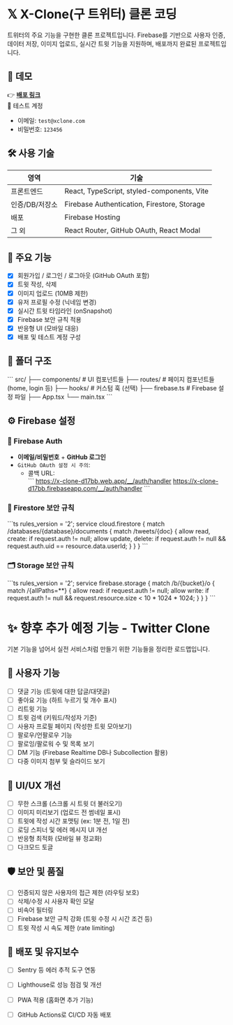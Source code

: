 
# 𝕏 X-Clone(구 트위터) 클론 코딩

트위터의 주요 기능을 구현한 클론 프로젝트입니다. Firebase를 기반으로 사용자 인증, 데이터 저장, 이미지 업로드, 실시간 트윗 기능을 지원하며, 배포까지 완료된 프로젝트입니다.

## 🚀 데모

👉 **[배포 링크](https://x-clone-d17bb.web.app)**  
🧪 테스트 계정  
- 이메일: `test@xclone.com`  
- 비밀번호: `123456`

## 🛠️ 사용 기술

| 영역 | 기술 |
|------|------|
| 프론트엔드 | React, TypeScript, styled-components, Vite |
| 인증/DB/저장소 | Firebase Authentication, Firestore, Storage |
| 배포 | Firebase Hosting |
| 그 외 | React Router, GitHub OAuth, React Modal |

## 🧩 주요 기능

- [x] 회원가입 / 로그인 / 로그아웃 (GitHub OAuth 포함)
- [x] 트윗 작성, 삭제
- [x] 이미지 업로드 (10MB 제한)
- [x] 유저 프로필 수정 (닉네임 변경)
- [x] 실시간 트윗 타임라인 (onSnapshot)
- [x] Firebase 보안 규칙 적용
- [x] 반응형 UI (모바일 대응)
- [x] 배포 및 테스트 계정 구성

## 📁 폴더 구조

\`\`\`
src/
├── components/        # UI 컴포넌트들
├── routes/            # 페이지 컴포넌트들 (home, login 등)
├── hooks/             # 커스텀 훅 (선택)
├── firebase.ts        # Firebase 설정 파일
├── App.tsx
└── main.tsx
\`\`\`

## ⚙️ Firebase 설정

### 🔑 Firebase Auth
- **이메일/비밀번호** + **GitHub 로그인**
- `GitHub OAuth 설정 시 주의`:
  - 콜백 URL:  
    \`\`\`
    https://x-clone-d17bb.web.app/__/auth/handler
    https://x-clone-d17bb.firebaseapp.com/__/auth/handler
    \`\`\`

### 🔐 Firestore 보안 규칙

\`\`\`ts
rules_version = '2';
service cloud.firestore {
  match /databases/{database}/documents {
    match /tweets/{doc} {
      allow read, create: if request.auth != null;
      allow update, delete: if request.auth != null && request.auth.uid == resource.data.userId;
    }
  }
}
\`\`\`

### 🗂️ Storage 보안 규칙

\`\`\`ts
rules_version = '2';
service firebase.storage {
  match /b/{bucket}/o {
    match /{allPaths=**} {
      allow read: if request.auth != null;
      allow write: if request.auth != null && request.resource.size < 10 * 1024 * 1024;
    }
  }
}
\`\`\`

# ✨ 향후 추가 예정 기능 - Twitter Clone

기본 기능을 넘어서 실전 서비스처럼 만들기 위한 기능들을 정리한 로드맵입니다.

## 🧾 사용자 기능

- [ ] 댓글 기능 (트윗에 대한 답글/대댓글)
- [ ] 좋아요 기능 (하트 누르기 및 개수 표시)
- [ ] 리트윗 기능
- [ ] 트윗 검색 (키워드/작성자 기준)
- [ ] 사용자 프로필 페이지 (작성한 트윗 모아보기)
- [ ] 팔로우/언팔로우 기능
- [ ] 팔로잉/팔로워 수 및 목록 보기
- [ ] DM 기능 (Firebase Realtime DB나 Subcollection 활용)
- [ ] 다중 이미지 첨부 및 슬라이드 보기

## 📱 UI/UX 개선

- [ ] 무한 스크롤 (스크롤 시 트윗 더 불러오기)
- [ ] 이미지 미리보기 (업로드 전 썸네일 표시)
- [ ] 트윗에 작성 시간 포맷팅 (ex: 1분 전, 1일 전)
- [ ] 로딩 스피너 및 에러 메시지 UI 개선
- [ ] 반응형 최적화 (모바일 뷰 정교화)
- [ ] 다크모드 토글

## 🛡️ 보안 및 품질

- [ ] 인증되지 않은 사용자의 접근 제한 (라우팅 보호)
- [ ] 삭제/수정 시 사용자 확인 모달
- [ ] 비속어 필터링
- [ ] Firebase 보안 규칙 강화 (트윗 수정 시 시간 조건 등)
- [ ] 트윗 작성 시 속도 제한 (rate limiting)

## 🚀 배포 및 유지보수

- [ ] Sentry 등 에러 추적 도구 연동
- [ ] Lighthouse로 성능 점검 및 개선
- [ ] PWA 적용 (홈화면 추가 기능)
- [ ] GitHub Actions로 CI/CD 자동 배포

